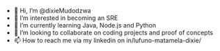 - 👋 Hi, I’m @dixieMudodzwa
- 👀 I’m interested in becoming an SRE
- 🌱 I’m currently learning Java, Node.js and Python
- 💞️ I’m looking to collaborate on coding projects and proof of concepts
- 📫 How to reach me via my linkedin on in/lufuno-matamela-dixie/

<!---
dixieMudodzwa/dixieMudodzwa is a ✨ special ✨ repository because its `README.md` (this file) appears on your GitHub profile.
You can click the Preview link to take a look at your changes.
--->
